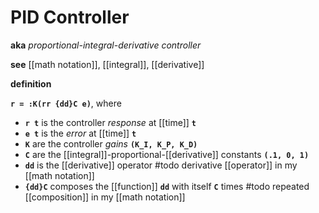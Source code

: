 # PID Controller

**aka** _proportional-integral-derivative controller_

**see** [[math notation]], [[integral]], [[derivative]]

**definition**

**`r = :K(rr {dd}C e)`**, where

- **`r t`** is the controller _response_ at [[time]] **`t`**
- **`e t`** is the _error_ at [[time]] **`t`**
- **`K`** are the controller _gains_ **`(K_I, K_P, K_D)`**
- **`C`** are the [[integral]]-proportional-[[derivative]] constants **`(.1, 0, 1)`**
- **`dd`** is the [[derivative]] operator #todo derivative [[operator]] in my [[math notation]]
- **`{dd}C`** composes the [[function]] **`dd`** with itself **`C`** times #todo repeated [[composition]] in my [[math notation]]
